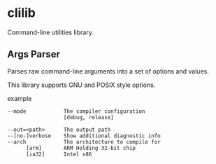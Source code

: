 clilib
======

Command-line utilities library.


Args Parser
-----------

Parses raw command-line arguments into a set of options and values.

This library supports GNU and POSIX style options.

example

```
--mode            The compiler configuration
                  [debug, release]

--out=<path>      The output path
--[no-]verbose    Show additional diagnostic info
--arch            The architecture to compile for
      [arm]       ARM Holding 32-bit chip
      [ia32]      Intel x86
```

